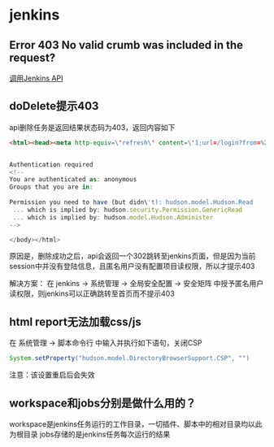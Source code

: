 # jenkins

## Error 403 No valid crumb was included in the request?
[调用Jenkins API](https://segmentfault.com/a/1190000010738617)

## doDelete提示403
api删除任务是返回结果状态码为403，返回内容如下
```html
<html><head><meta http-equiv=\'refresh\' content=\'1;url=/login?from=%2F\'/><script>window.location.replace(\'/login?from=%2F\');</script></head><body style=\'background-color:white; color:white;\'>


Authentication required
<!--
You are authenticated as: anonymous
Groups that you are in:
  
Permission you need to have (but didn\'t): hudson.model.Hudson.Read
 ... which is implied by: hudson.security.Permission.GenericRead
 ... which is implied by: hudson.model.Hudson.Administer
-->

</body></html>
```
原因是，删除成功之后，api会返回一个302跳转至jenkins页面，但是因为当前session中并没有登陆信息，且匿名用户没有配置项目读权限，所以才提示403

解决方案：
在 jenkins -> 系统管理 -> 全局安全配置 -> 安全矩阵 中授予匿名用户读权限，则jenkins可以正确跳转至首页而不提示403

## html report无法加载css/js
在 系统管理 -> 脚本命令行 中输入并执行如下语句，关闭CSP
```groovy
System.setProperty("hudson.model.DirectoryBrowserSupport.CSP", "")
```
注意：该设置重启后会失效


## workspace和jobs分别是做什么用的？
workspace是jenkins任务运行的工作目录，一切插件、脚本中的相对目录均以此为根目录
jobs存储的是jenkins任务每次运行的结果